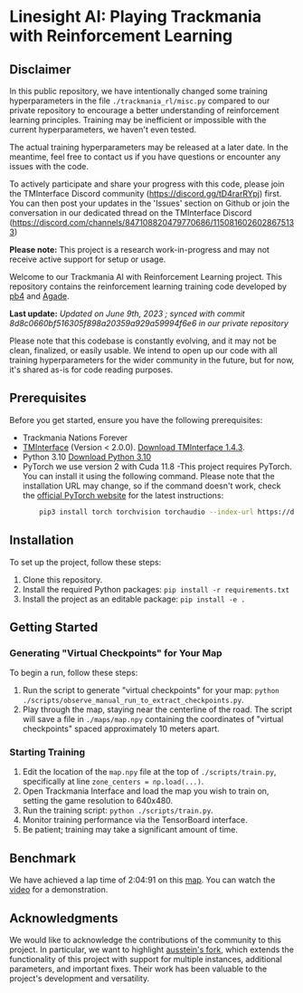 # Linesight AI: Playing Trackmania with Reinforcement Learning

## Disclaimer

In this public repository, we have intentionally changed some training hyperparameters in the file `./trackmania_rl/misc.py` compared to our private repository to encourage a better understanding of reinforcement learning principles. Training may be inefficient or impossible with the current hyperparameters, we haven't even tested.

The actual training hyperparameters may be released at a later date. In the meantime, feel free to contact us if you have questions or encounter any issues with the code.

To actively participate and share your progress with this code, please join the TMInterface Discord community (https://discord.gg/tD4rarRYpj) first. You can then post your updates in the 'Issues' section on Github or join the conversation in our dedicated thread on the TMInterface Discord (https://discord.com/channels/847108820479770686/1150816026028675133)

**Please note:** This project is a research work-in-progress and may not receive active support for setup or usage.

Welcome to our Trackmania AI with Reinforcement Learning project. This repository contains the reinforcement learning training code developed by [pb4](https://github.com/pb4git) and [Agade](https://github.com/Agade09).

**Last update:** *Updated on June 9th, 2023 ; synced with commit 8d8c0660bf516305f898a20359a929a59994f6e6 in our private repository*

Please note that this codebase is constantly evolving, and it may not be clean, finalized, or easily usable. We intend to open up our code with all training hyperparameters for the wider community in the future, but for now, it's shared as-is for code reading purposes.

## Prerequisites

Before you get started, ensure you have the following prerequisites:

- Trackmania Nations Forever
- [TMInterface](https://donadigo.com/tminterface/) (Version < 2.0.0). [Download TMInterface 1.4.3](https://donadigo.com/files/TMInterface/TMInterface_1.4.3_Setup.exe).
- Python 3.10 [Download Python 3.10](https://www.python.org/downloads/release/python-3100/)
- PyTorch we use version 2 with Cuda 11.8
    -This project requires PyTorch. You can install it using the following command. Please note that the installation URL may change, so if the command doesn't work, check the [official PyTorch website](https://pytorch.org/) for the latest instructions:
    ```bash
        pip3 install torch torchvision torchaudio --index-url https://download.pytorch.org/whl/cu118

## Installation

To set up the project, follow these steps:

1. Clone this repository.
2. Install the required Python packages: `pip install -r requirements.txt`
3. Install the project as an editable package: `pip install -e .`

## Getting Started

### Generating "Virtual Checkpoints" for Your Map

To begin a run, follow these steps:

1. Run the script to generate "virtual checkpoints" for your map: `python ./scripts/observe_manual_run_to_extract_checkpoints.py`.
2. Play through the map, staying near the centerline of the road. The script will save a file in `./maps/map.npy` containing the coordinates of "virtual checkpoints" spaced approximately 10 meters apart.

### Starting Training

1. Edit the location of the `map.npy` file at the top of `./scripts/train.py`, specifically at line `zone_centers = np.load(...)`.
2. Open Trackmania Interface and load the map you wish to train on, setting the game resolution to 640x480.
3. Run the training script: `python ./scripts/train.py`.
4. Monitor training performance via the TensorBoard interface.
5. Be patient; training may take a significant amount of time.

## Benchmark

We have achieved a lap time of 2:04:91 on this [map](https://tmnf.exchange/trackshow/10460245). You can watch the [video](https://www.youtube.com/watch?v=p5pq2UNOEnY) for a demonstration.

## Acknowledgments

We would like to acknowledge the contributions of the community to this project. In particular, we want to highlight [ausstein's fork](https://github.com/ausstein/trackmania_rl_public), which extends the functionality of this project with support for multiple instances, additional parameters, and important fixes. Their work has been valuable to the project's development and versatility.
